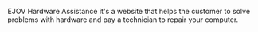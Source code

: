 EJOV Hardware Assistance it's a website that helps the customer to solve problems with hardware and pay a technician to repair your computer.
